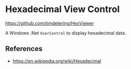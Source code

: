 # Hexadecimal View Control #
<https://github.com/timdetering/HexViewer>

A Windows .Net `UserControl` to display hexadecimal data.

## References ##
 * <https://en.wikipedia.org/wiki/Hexadecimal>